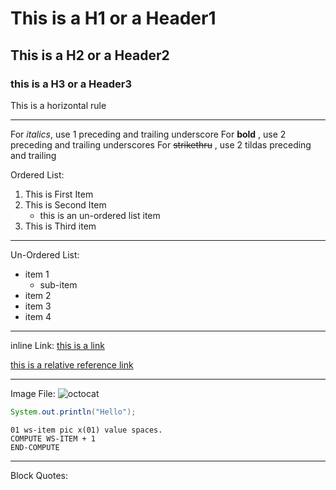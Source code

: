 # This is a H1 or a Header1
## This is a H2 or a Header2
### this is a H3 or a Header3

This is a horizontal rule
___

For _italics_, use 1 preceding and trailing underscore
For __bold__ , use 2 preceding and trailing underscores
For ~~strikethru~~ , use 2 tildas preceding and trailing

Ordered List:
1. This is First Item
2. This is Second Item
   * this is an un-ordered list item
3.  This is Third item

____

Un-Ordered List:
* item 1
  * sub-item
* item 2
* item 3
* item 4

____

inline Link:
[this is a link](https://github.com "github")

[this is a relative reference link](/README.md "Same File")

____

Image File:
![octocat](https://github.githubassets.com/images/modules/logos_page/Octocat.png "Octocat")

```java
System.out.println("Hello");
```
```cobol
01 ws-item pic x(01) value spaces.
COMPUTE WS-ITEM + 1 
END-COMPUTE
```

____

Block Quotes:
>













